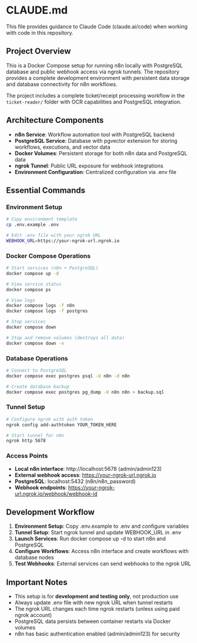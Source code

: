 # CLAUDE.md

This file provides guidance to Claude Code (claude.ai/code) when working with code in this repository.

## Project Overview

This is a Docker Compose setup for running n8n locally with PostgreSQL database and public webhook access via ngrok tunnels. The repository provides a complete development environment with persistent data storage and database connectivity for n8n workflows.

The project includes a complete ticket/receipt processing workflow in the `ticket-reader/` folder with OCR capabilities and PostgreSQL integration.

## Architecture Components

- **n8n Service**: Workflow automation tool with PostgreSQL backend
- **PostgreSQL Service**: Database with pgvector extension for storing workflows, executions, and vector data
- **Docker Volumes**: Persistent storage for both n8n data and PostgreSQL data
- **ngrok Tunnel**: Public URL exposure for webhook integrations
- **Environment Configuration**: Centralized configuration via .env file

## Essential Commands

### Environment Setup
```bash
# Copy environment template
cp .env.example .env

# Edit .env file with your ngrok URL
WEBHOOK_URL=https://your-ngrok-url.ngrok.io
```

### Docker Compose Operations
```bash
# Start services (n8n + PostgreSQL)
docker compose up -d

# View service status
docker compose ps

# View logs
docker compose logs -f n8n
docker compose logs -f postgres

# Stop services
docker compose down

# Stop and remove volumes (destroys all data)
docker compose down -v
```

### Database Operations
```bash
# Connect to PostgreSQL
docker compose exec postgres psql -U n8n -d n8n

# Create database backup
docker compose exec postgres pg_dump -U n8n n8n > backup.sql
```

### Tunnel Setup
```bash
# Configure ngrok with auth token
ngrok config add-authtoken YOUR_TOKEN_HERE

# Start tunnel for n8n
ngrok http 5678
```

### Access Points
- **Local n8n interface**: http://localhost:5678 (admin/admin123)
- **External webhook access**: https://your-ngrok-url.ngrok.io
- **PostgreSQL**: localhost:5432 (n8n/n8n_password)
- **Webhook endpoints**: https://your-ngrok-url.ngrok.io/webhook/webhook-id

## Development Workflow

1. **Environment Setup**: Copy .env.example to .env and configure variables
2. **Tunnel Setup**: Start ngrok tunnel and update WEBHOOK_URL in .env
3. **Launch Services**: Run docker compose up -d to start n8n and PostgreSQL
4. **Configure Workflows**: Access n8n interface and create workflows with database nodes
5. **Test Webhooks**: External services can send webhooks to the ngrok URL

## Important Notes

- This setup is for **development and testing only**, not production use
- Always update .env file with new ngrok URL when tunnel restarts
- The ngrok URL changes each time ngrok restarts (unless using paid ngrok account)
- PostgreSQL data persists between container restarts via Docker volumes
- n8n has basic authentication enabled (admin/admin123) for security